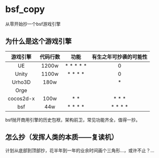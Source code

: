 # bsf_copy
从零开始抄一个bsf游戏引擎

## 为什么是这个游戏引擎

| 游戏引擎  | 代码行数 |   功能    | 有生之年可抄袭的可能性 |
| :-------: | :------: | :-------: | :--------------------: |
|    UE     |  1200w   | * * * * * |           0            |
|   Unity   |  1100w   |  * * * *  |           0            |
|  Urho3D   |   180w   |           |           *            |
|   Orge    |          |           |                        |
| cocos2d-x |   100w   |    * *    |         * * *          |
|    bsf    |   44w    |  * * * *  |        * * * *         |

bsf抛开商用引擎的历史包袱，架构前卫，常见功能齐全，值得一抄。

## 怎么抄（发挥人类的本质——复读机）

计划从底部到顶部抄，花半年到一年的业余时间画个三角形...，或许不止？...